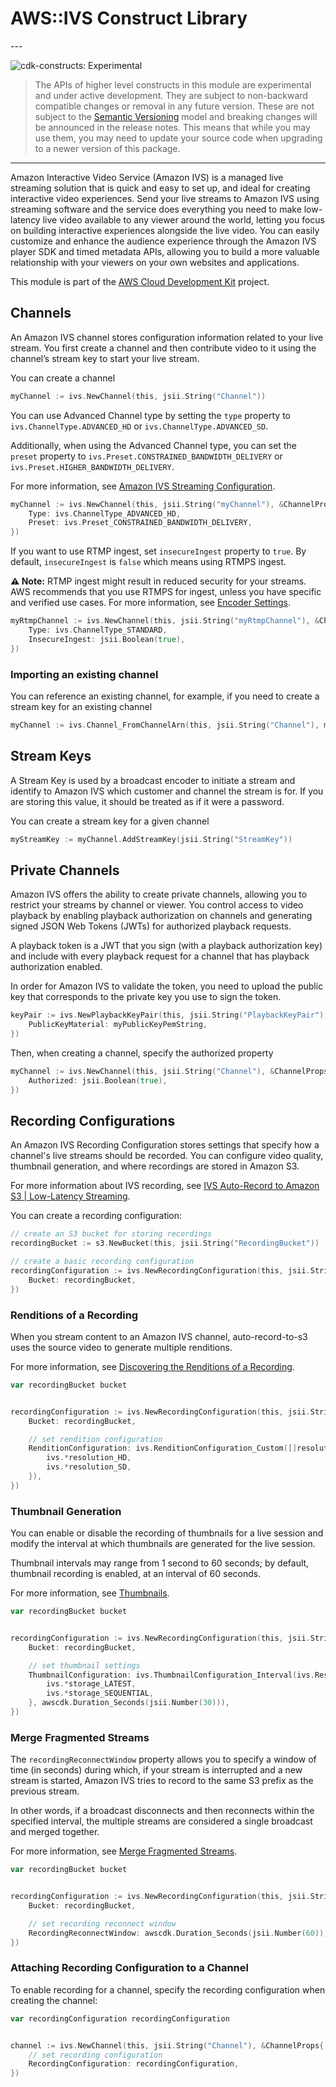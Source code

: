 # AWS::IVS Construct Library

<!--BEGIN STABILITY BANNER-->---


![cdk-constructs: Experimental](https://img.shields.io/badge/cdk--constructs-experimental-important.svg?style=for-the-badge)

> The APIs of higher level constructs in this module are experimental and under active development.
> They are subject to non-backward compatible changes or removal in any future version. These are
> not subject to the [Semantic Versioning](https://semver.org/) model and breaking changes will be
> announced in the release notes. This means that while you may use them, you may need to update
> your source code when upgrading to a newer version of this package.

---
<!--END STABILITY BANNER-->

Amazon Interactive Video Service (Amazon IVS) is a managed live streaming
solution that is quick and easy to set up, and ideal for creating interactive
video experiences. Send your live streams to Amazon IVS using streaming software
and the service does everything you need to make low-latency live video
available to any viewer around the world, letting you focus on building
interactive experiences alongside the live video. You can easily customize and
enhance the audience experience through the Amazon IVS player SDK and timed
metadata APIs, allowing you to build a more valuable relationship with your
viewers on your own websites and applications.

This module is part of the [AWS Cloud Development Kit](https://github.com/aws/aws-cdk) project.

## Channels

An Amazon IVS channel stores configuration information related to your live
stream. You first create a channel and then contribute video to it using the
channel’s stream key to start your live stream.

You can create a channel

```go
myChannel := ivs.NewChannel(this, jsii.String("Channel"))
```

You can use Advanced Channel type by setting the `type` property to
`ivs.ChannelType.ADVANCED_HD` or `ivs.ChannelType.ADVANCED_SD`.

Additionally, when using the Advanced Channel type, you can set
the `preset` property to `ivs.Preset.CONSTRAINED_BANDWIDTH_DELIVERY`
or `ivs.Preset.HIGHER_BANDWIDTH_DELIVERY`.

For more information, see [Amazon IVS Streaming Configuration](https://docs.aws.amazon.com/ivs/latest/LowLatencyUserGuide/streaming-config.html).

```go
myChannel := ivs.NewChannel(this, jsii.String("myChannel"), &ChannelProps{
	Type: ivs.ChannelType_ADVANCED_HD,
	Preset: ivs.Preset_CONSTRAINED_BANDWIDTH_DELIVERY,
})
```

If you want to use RTMP ingest, set `insecureIngest` property to `true`.
By default, `insecureIngest` is `false` which means using RTMPS ingest.

**⚠ Note:** RTMP ingest might result in reduced security for your streams. AWS recommends that you use RTMPS for ingest, unless you have specific and verified use cases. For more information, see [Encoder Settings](https://docs.aws.amazon.com/ivs/latest/LowLatencyUserGuide/streaming-config.html#streaming-config-settings).

```go
myRtmpChannel := ivs.NewChannel(this, jsii.String("myRtmpChannel"), &ChannelProps{
	Type: ivs.ChannelType_STANDARD,
	InsecureIngest: jsii.Boolean(true),
})
```

### Importing an existing channel

You can reference an existing channel, for example, if you need to create a
stream key for an existing channel

```go
myChannel := ivs.Channel_FromChannelArn(this, jsii.String("Channel"), myChannelArn)
```

## Stream Keys

A Stream Key is used by a broadcast encoder to initiate a stream and identify
to Amazon IVS which customer and channel the stream is for. If you are
storing this value, it should be treated as if it were a password.

You can create a stream key for a given channel

```go
myStreamKey := myChannel.AddStreamKey(jsii.String("StreamKey"))
```

## Private Channels

Amazon IVS offers the ability to create private channels, allowing
you to restrict your streams by channel or viewer. You control access
to video playback by enabling playback authorization on channels and
generating signed JSON Web Tokens (JWTs) for authorized playback requests.

A playback token is a JWT that you sign (with a playback authorization key)
and include with every playback request for a channel that has playback
authorization enabled.

In order for Amazon IVS to validate the token, you need to upload
the public key that corresponds to the private key you use to sign the token.

```go
keyPair := ivs.NewPlaybackKeyPair(this, jsii.String("PlaybackKeyPair"), &PlaybackKeyPairProps{
	PublicKeyMaterial: myPublicKeyPemString,
})
```

Then, when creating a channel, specify the authorized property

```go
myChannel := ivs.NewChannel(this, jsii.String("Channel"), &ChannelProps{
	Authorized: jsii.Boolean(true),
})
```

## Recording Configurations

An Amazon IVS Recording Configuration stores settings that specify how a channel's live streams should be recorded.
You can configure video quality, thumbnail generation, and where recordings are stored in Amazon S3.

For more information about IVS recording, see [IVS Auto-Record to Amazon S3 | Low-Latency Streaming](https://docs.aws.amazon.com/ivs/latest/LowLatencyUserGuide/record-to-s3.html).

You can create a recording configuration:

```go
// create an S3 bucket for storing recordings
recordingBucket := s3.NewBucket(this, jsii.String("RecordingBucket"))

// create a basic recording configuration
recordingConfiguration := ivs.NewRecordingConfiguration(this, jsii.String("RecordingConfiguration"), &RecordingConfigurationProps{
	Bucket: recordingBucket,
})
```

### Renditions of a Recording

When you stream content to an Amazon IVS channel, auto-record-to-s3 uses the source video to generate multiple renditions.

For more information, see [Discovering the Renditions of a Recording](https://docs.aws.amazon.com/ivs/latest/LowLatencyUserGuide/record-to-s3.html#r2s3-recording-renditions).

```go
var recordingBucket bucket


recordingConfiguration := ivs.NewRecordingConfiguration(this, jsii.String("RecordingConfiguration"), &RecordingConfigurationProps{
	Bucket: recordingBucket,

	// set rendition configuration
	RenditionConfiguration: ivs.RenditionConfiguration_Custom([]resolution{
		ivs.*resolution_HD,
		ivs.*resolution_SD,
	}),
})
```

### Thumbnail Generation

You can enable or disable the recording of thumbnails for a live session and modify the interval at which thumbnails are generated for the live session.

Thumbnail intervals may range from 1 second to 60 seconds; by default, thumbnail recording is enabled, at an interval of 60 seconds.

For more information, see [Thumbnails](https://docs.aws.amazon.com/ivs/latest/LowLatencyUserGuide/record-to-s3.html#r2s3-thumbnails).

```go
var recordingBucket bucket


recordingConfiguration := ivs.NewRecordingConfiguration(this, jsii.String("RecordingConfiguration"), &RecordingConfigurationProps{
	Bucket: recordingBucket,

	// set thumbnail settings
	ThumbnailConfiguration: ivs.ThumbnailConfiguration_Interval(ivs.Resolution_HD, []storage{
		ivs.*storage_LATEST,
		ivs.*storage_SEQUENTIAL,
	}, awscdk.Duration_Seconds(jsii.Number(30))),
})
```

### Merge Fragmented Streams

The `recordingReconnectWindow` property allows you to specify a window of time (in seconds) during which, if your stream is interrupted and a new stream is started, Amazon IVS tries to record to the same S3 prefix as the previous stream.

In other words, if a broadcast disconnects and then reconnects within the specified interval, the multiple streams are considered a single broadcast and merged together.

For more information, see [Merge Fragmented Streams](https://docs.aws.amazon.com/ivs/latest/LowLatencyUserGuide/record-to-s3.html#r2s3-merge-fragmented-streams).

```go
var recordingBucket bucket


recordingConfiguration := ivs.NewRecordingConfiguration(this, jsii.String("RecordingConfiguration"), &RecordingConfigurationProps{
	Bucket: recordingBucket,

	// set recording reconnect window
	RecordingReconnectWindow: awscdk.Duration_Seconds(jsii.Number(60)),
})
```

### Attaching Recording Configuration to a Channel

To enable recording for a channel, specify the recording configuration when creating the channel:

```go
var recordingConfiguration recordingConfiguration


channel := ivs.NewChannel(this, jsii.String("Channel"), &ChannelProps{
	// set recording configuration
	RecordingConfiguration: recordingConfiguration,
})
```
